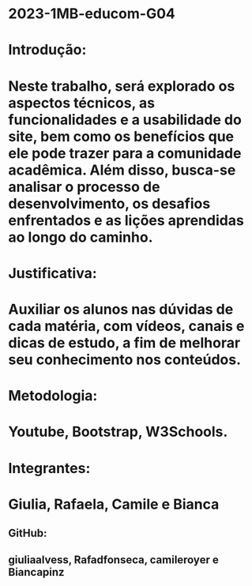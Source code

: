 # 2023-1MB-educom-G04
<h1>Introdução:<h1>
<p>Neste trabalho, será explorado os aspectos técnicos, as funcionalidades e a usabilidade do site, bem como os benefícios que ele pode trazer para a comunidade acadêmica. Além disso, busca-se analisar o processo de desenvolvimento, os desafios enfrentados e as lições aprendidas ao longo do caminho.<p>

<h1>Justificativa:<h1>
<p>Auxiliar os alunos nas dúvidas de cada matéria, com vídeos, canais e dicas de estudo, a fim de melhorar seu conhecimento nos conteúdos.<p>

<h1>Metodologia:<h1>
<p>Youtube, Bootstrap, W3Schools.<p>

<h1>Integrantes:<h1> 
<p>Giulia, Rafaela, Camile e Bianca<p>

<h2>GitHub:<h2> 
<p>giuliaalvess, Rafadfonseca, camileroyer e Biancapinz<p>